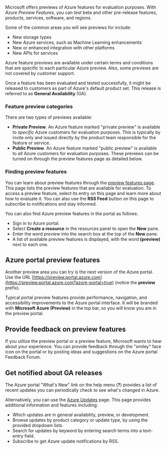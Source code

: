 Microsoft offers previews of Azure features for evaluation purposes. With _Azure Preview Features_, you can test beta and other pre-release features, products, services, software, and regions.

Some of the common areas you will see previews for include:

- New storage types
- New Azure services, such as Machine Learning enhancements
- New or enhanced integration with other platforms
- New APIs for services

Azure feature previews are available under certain terms and conditions that are specific to each particular Azure preview. Also, some previews are not covered by customer support.

Once a feature has been evaluated and tested successfully, it might be released to customers as part of Azure's default product set. This release is referred to as **General Availability** (GA).

### Feature preview categories

There are two types of previews available:

- **Private Preview**. An Azure feature marked "private preview" is available to *specific* Azure customers for evaluation purposes. This is typically by invite only and issued directly by the product team responsible for the feature or service.
- **Public Preview**. An Azure feature marked "public preview" is available to *all* Azure customers for evaluation purposes. These previews can be turned on through the preview features page as detailed below.

### Finding preview features

You can learn about preview features through the [preview features page](https://azure.microsoft.com/services/preview/?azure-portal=true). This page lists the preview features that are available for evaluation. To access a preview feature, select its entry on this page and learn more about how to evaluate it. You can also use the **RSS Feed** button on this page to subscribe to notifications and stay informed.

You can also find Azure preview features in the portal as follows:

- Sign in to Azure portal.
- Select **Create a resource** in the resources panel to open the **New** pane.
- Enter the word *preview* into the search box at the top of the **New** pane.
- A list of available preview features is displayed, with the word **(preview)** next to each one.

## Azure portal preview features

Another preview area you can try is the next version of the Azure portal. Use the URL [https://preview.portal.azure.com](https://preview.portal.azure.com?azure-portal=true) (notice the **preview** prefix).

Typical portal preview features provide performance, navigation, and accessibility improvements to the Azure portal interface. It will be branded with **Microsoft Azure (Preview)** in the top bar, so you will know you are in the preview portal.

## Provide feedback on preview features

If you utilize the preview portal or a preview feature, Microsoft wants to hear about your experience. You can provide feedback through the "smiley" face icon on the portal or by posting ideas and suggestions on the Azure portal Feedback Forum.

## Get notified about GA releases

The Azure portal "What's New" link on the help menu (**?**) provides a list of recent updates you can periodically check to see what's changed in Azure.

Alternatively, you can use the [Azure Updates](https://azure.microsoft.com/updates?azure-portal=true) page. This page provides additional information and features including:

- Which updates are in general availability, preview, or development.
- Browse updates by product category or update type, by using the provided dropdown lists.
- Search for updates by keyword by entering search terms into a text-entry field.
- Subscribe to get Azure update notifications by RSS.
